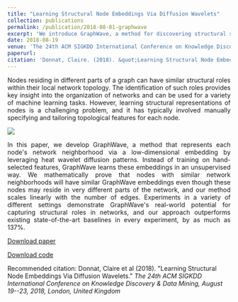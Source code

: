 ```yaml
---
title: "Learning Structural Node Embeddings Via Diffusion Wavelets"
collection: publications
permalink: /publication/2018-08-01-graphwave
excerpt: 'We introduce GraphWave, a method for discovering structural similarities on graphs. In particular, GraphWave represents each node's network neighborhood via a low-dimensional embedding by leveraging heat wavelet diffusion patterns.'
date: 2018-08-19
venue: 'The 24th ACM SIGKDD International Conference on Knowledge Discovery & Data Mining, August 19--23, 2018, London, United Kingdom'
paperurl: 
citation: 'Donnat, Claire. (2018). &quot;Learning Structural Node Embeddings Via Diffusion Wavelets.&quot;'
---
```

<p><div style="text-align: justify"> 
Nodes residing in different parts of a graph can have similar structural roles within their local network topology. The identification of such roles provides key insight into the organization of networks and can be used for a variety of machine learning tasks. However, learning structural representations of nodes is a challenging problem, and it has typically involved manually specifying and tailoring topological features for each node. </div></p>

<img src="http://donnate.github.io/images/images_orig/food.pdf"/>

<p><div style="text-align: justify"> 
In this paper, we develop GraphWave, a method that represents each node's network neighborhood via a low-dimensional embedding by leveraging heat wavelet diffusion patterns. Instead of training on hand-selected features, GraphWave learns these embeddings in an unsupervised way. We mathematically prove that nodes with similar network neighborhoods will have similar GraphWave embeddings even though these nodes may reside in very different parts of the network, and our method scales linearly with the number of edges. Experiments in a variety of different settings demonstrate GraphWave's real-world potential for capturing structural roles in networks, and our approach outperforms existing state-of-the-art baselines in every experiment, by as much as 137%.
</div></p>

[Download paper](http://donnate.github.io/files/graphwave.pdf)

[Download code](https://github.com/donnate/graphwave)

Recommended citation:  Donnat, Claire et al (2018). "Learning Structural Node Embeddings Via Diffusion Wavelets." <i>The 24th ACM SIGKDD International Conference on Knowledge Discovery & Data Mining, August 19--23, 2018, London, United Kingdom</i>
